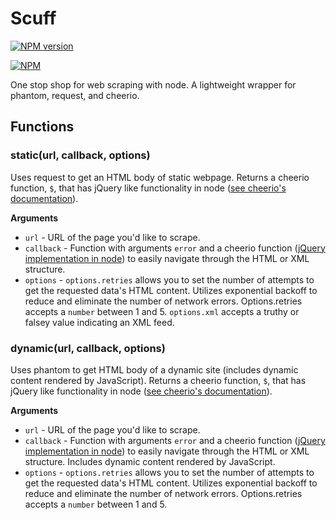 # Scuff

[![NPM version](http://img.shields.io/npm/v/scuff.svg)](https://www.npmjs.org/package/scuff)

[![NPM](https://nodei.co/npm/scuff.png?downloads=true)](https://nodei.co/npm/scuff/)

One stop shop for web scraping with node. A lightweight wrapper for phantom, request, and cheerio.

## Functions
### static(url, callback, options)

Uses request to get an HTML body of static webpage. Returns a cheerio function, `$`, that has jQuery like functionality in node ([see cheerio's documentation](https://www.npmjs.com/package/cheerio "cheerio documentation")).

__Arguments__

* `url` - URL of the page you'd like to scrape.
* `callback` - Function with arguments `error` and a cheerio function ([jQuery implementation in node](https://www.npmjs.com/package/cheerio)) to easily navigate through the HTML or XML structure.
* `options` - `options.retries` allows you to set the number of attempts to get the requested data's HTML content. Utilizes exponential backoff to reduce and eliminate the number of network errors. Options.retries accepts a `number` between 1 and 5. `options.xml` accepts a truthy or falsey value indicating an XML feed.

### dynamic(url, callback, options)

Uses phantom to get HTML body of a dynamic site (includes dynamic content rendered by JavaScript). Returns a cheerio function, `$`, that has jQuery like functionality in node ([see cheerio's documentation](https://www.npmjs.com/package/cheerio "cheerio documentation")).

__Arguments__

* `url` - URL of the page you'd like to scrape.
* `callback` - Function with arguments `error` and a cheerio function ([jQuery implementation in node](https://www.npmjs.com/package/cheerio)) to easily navigate through the HTML or XML structure. Includes dynamic content rendered by JavaScript.
* `options` - `options.retries` allows you to set the number of attempts to get the requested data's HTML content. Utilizes exponential backoff to reduce and eliminate the number of network errors. Options.retries accepts a `number` between 1 and 5.